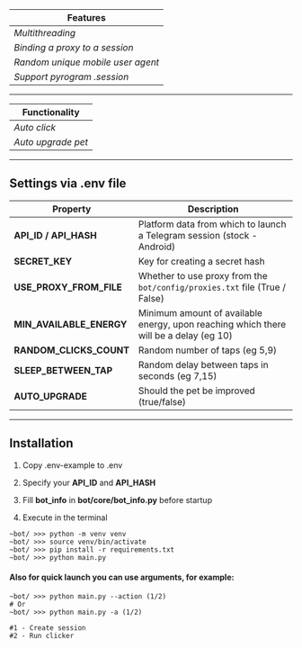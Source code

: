 | Features                            |
|-------------------------------------|
| *Multithreading*                    |
| *Binding a proxy to a session*      |
| *Random unique mobile user agent*   |
| *Support pyrogram .session*         |

---
| Functionality      |
|--------------------|
| *Auto click*       |
| *Auto upgrade pet* |

---
## Settings via .env file
| Property                 | Description                                                                           |
|--------------------------|---------------------------------------------------------------------------------------|
| **API_ID / API_HASH**    | Platform data from which to launch a Telegram session (stock - Android)               |
| **SECRET_KEY**           | Key for creating a secret hash                                                        |
| **USE_PROXY_FROM_FILE**  | Whether to use proxy from the `bot/config/proxies.txt` file (True / False)            |
| **MIN_AVAILABLE_ENERGY** | Minimum amount of available energy, upon reaching which there will be a delay (eg 10) |
| **RANDOM_CLICKS_COUNT**  | Random number of taps (eg 5,9)                                                        |
| **SLEEP_BETWEEN_TAP**    | Random delay between taps in seconds (eg 7,15)                                        |
| **AUTO_UPGRADE**         | Should the pet be improved (true/false)                                               |
---
## Installation 

1. Copy .env-example to .env
2. Specify your **API_ID** and **API_HASH**
3. Fill **bot_info** in **bot/core/bot_info.py** before startup

4. Execute in the terminal
```shell
~bot/ >>> python -m venv venv
~bot/ >>> source venv/bin/activate
~bot/ >>> pip install -r requirements.txt
~bot/ >>> python main.py
```

#### Also for quick launch you can use arguments, for example:
```shell
~bot/ >>> python main.py --action (1/2)
# Or
~bot/ >>> python main.py -a (1/2)

#1 - Create session
#2 - Run clicker
```
